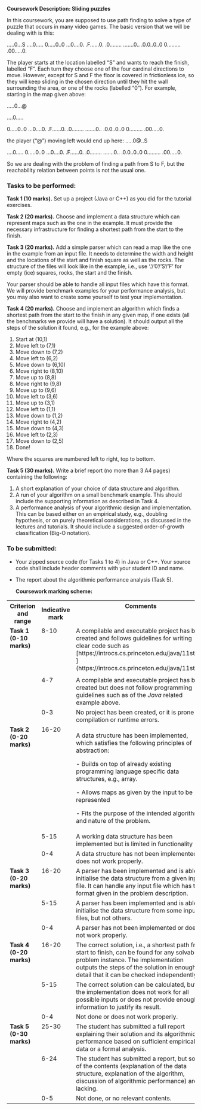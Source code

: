 **Coursework Description: Sliding puzzles** 

In this coursework, you are supposed to use path finding to solve a type of puzzle that occurs in many video games. The basic version that we will be dealing with is this:  

.....0...S 
....0..... 
0.....0..0 
...0....0. 
.F......0. 
.0........ 
.......0.. 
.0.0..0..0 
0......... 
.00.....0. 

The player starts at the location labelled “S” and wants to reach the finish, labelled “F”. Each turn they choose one of the four cardinal directions to move. However, except for S and F the floor is covered in frictionless ice, so they will keep sliding in the chosen direction until they hit the wall surrounding the area, or one of the rocks (labelled “0”). For example, starting in the map given above: 

.....0...@

....0..... 

0.....0..0 
...0....0. 
.F......0. 
.0........ 
.......0.. 
.0.0..0..0 
0......... 
.00.....0. 

the player (“@”) moving left would end up here: .....0@..S 

....0..... 
0.....0..0 
...0....0. 
.F......0. 
.0........ 
.......0.. 
.0.0..0..0 
0......... 
.00.....0. 

So we are dealing with the problem of finding a path from S to F, but the reachability relation between points is not the usual one.  
### Tasks to be performed: 
**Task 1 (10 marks).** Set up a project (Java or C++) as you did for the tutorial exercises.  

**Task 2 (20 marks).** Choose and implement a data structure which can represent maps such as the one in the example. It must provide the necessary infrastructure for finding a shortest path from the start to the finish.  

**Task 3 (20 marks).** Add a simple parser which can read a map like the one in the example from an input file. It needs to determine the width and height and the locations of the start and finish square as well as the rocks. The structure of the files will look like in the example, i.e., use ‘.’/’0’/’S’/’F’ for empty (ice) squares, rocks, the start and the finish.

Your parser should be able to handle all input files which have this format. We will provide benchmark examples for your performance analysis, but you may also want to create some yourself to test your implementation.

**Task 4 (20 marks).** Choose and implement an algorithm which finds a shortest path from the start to the finish in any given map, if one exists (all the benchmarks we provide will have a solution). It should output all the steps of the solution it found, e.g., for the example above:

1. Start at (10,1)
1. Move left to (7,1)
1. Move down to (7,2)
1. Move left to (6,2)
1. Move down to (6,10)
1. Move right to (8,10)
1. Move up to (8,8)
1. Move right to (9,8)
1. Move up to (9,6)
1. Move left to (3,6)
1. Move up to (3,1)
1. Move left to (1,1)
1. Move down to (1,2)
1. Move right to (4,2)
1. Move down to (4,3)
1. Move left to (2,3)
1. Move down to (2,5)
1. Done!

Where the squares are numbered left to right, top to bottom. 

**Task 5 (30 marks).** Write a brief report (no more than 3 A4 pages) containing the following: 

1) A short explanation of your choice of data structure and algorithm.
1) A run of your algorithm on a small benchmark example. This should include the supporting information as described in Task 4.
1) A performance analysis of your algorithmic design and implementation. This can be based either on an empirical study, e.g., doubling hypothesis, or on purely theoretical considerations, as discussed in the lectures and tutorials. It should include a suggested order-of-growth classification (Big-O notation).
### To be submitted: 
- Your zipped source code (for Tasks 1 to 4) in Java or C++. Your source code shall include header comments with your student ID and name.
- The report about the algorithmic performance analysis (Task 5).

  **Coursework marking scheme:** 

 

<table><tr><th colspan="1" valign="top"><b>Criterion and range</b> </th><th colspan="1"><b>Indicative mark</b> </th><th colspan="1" valign="top"><b>Comments</b> </th></tr>
<tr><td colspan="1" rowspan="2" valign="top"><b>Task 1 (0-10 marks)</b> </td><td colspan="1" rowspan="2" valign="top">8-10</td><td colspan="1" valign="top">A compilable and executable project has been created and follows guidelines for writing clear code such as [https://introcs.cs.princeton.edu/java/11style ](https://introcs.cs.princeton.edu/java/11style)</td></tr>
<tr><td colspan="1"></td></tr>
<tr><td colspan="1"></td><td colspan="1" valign="top">4-7</td><td colspan="1" valign="top">A compilable and executable project has been created but does not follow programming guidelines such as of the <i>Java</i> related example above.  </td></tr>
<tr><td colspan="1"></td><td colspan="1" valign="top">0-3</td><td colspan="1" valign="top">No project has been created, or it is prone to compilation or runtime errors.  </td></tr>
<tr><td colspan="1" valign="top"><b>Task 2 (0-20 marks)</b> </td><td colspan="1" valign="top">16-20</td><td colspan="1" valign="top"><p>A data structure has been implemented, which satisfies the following principles of abstraction:  </p><p>- Builds on top of already existing programming language specific data structures, e.g., array.</p><p>- Allows maps as given by the input to be represented</p><p>- Fits the purpose of the intended algorithm and nature of the problem.</p></td></tr>
<tr><td colspan="1"></td><td colspan="1" valign="top">5-15</td><td colspan="1">A working data structure has been implemented but is limited in functionality </td></tr>
<tr><td colspan="1"></td><td colspan="1" valign="top">0-4</td><td colspan="1" valign="top">A data structure has not been implemented or does not work properly.  </td></tr>
<tr><td colspan="1" valign="top"><b>Task 3 (0-20 marks)</b> </td><td colspan="1" valign="top">16-20</td><td colspan="1">A parser has been implemented and is able to initialise the data structure from a given input file. It can handle any input file which has the format given in the problem description. </td></tr>
<tr><td colspan="1"></td><td colspan="1" valign="top">5-15</td><td colspan="1">A parser has been implemented and is able to initialise the data structure from some input files, but not others. </td></tr>
<tr><td colspan="1"></td><td colspan="1" valign="top">0-4</td><td colspan="1">A parser has not been implemented or does not work properly. </td></tr>
<tr><td colspan="1" valign="top"><b>Task 4 (0-20 marks)</b> </td><td colspan="1" valign="top">16-20</td><td colspan="1" valign="top">The correct solution, i.e., a shortest path from start to finish, can be found for any solvable problem instance. The implementation outputs the steps of the solution in enough detail that it can be checked independently.  </td></tr>
<tr><td colspan="1"></td><td colspan="1" valign="top">5-15</td><td colspan="1" valign="top">The correct solution can be calculated, but the implementation does not work for all possible inputs or does not provide enough information to justify its result. </td></tr>
<tr><td colspan="1"></td><td colspan="1" valign="top">0-4</td><td colspan="1" valign="top">Not done or does not work properly. </td></tr>
<tr><td colspan="1" valign="top"><b>Task 5 (0-30 marks)</b> </td><td colspan="1" valign="top">25-30</td><td colspan="1" valign="top">The student has submitted a full report explaining their solution and its algorithmic performance based on sufficient empirical data or a formal analysis.  </td></tr>
<tr><td colspan="1"></td><td colspan="1" valign="top">6-24</td><td colspan="1" valign="top">The student has submitted a report, but some of the contents (explanation of the data structure, explanation of the algorithm, discussion of algorithmic performance) are lacking.  </td></tr>
<tr><td colspan="1"></td><td colspan="1" valign="top">0-5</td><td colspan="1" valign="top">Not done, or no relevant contents. </td></tr>
</table>

[ref1]: Aspose.Words.66537b0d-21df-4fec-b33c-105f18f5f999.001.png
